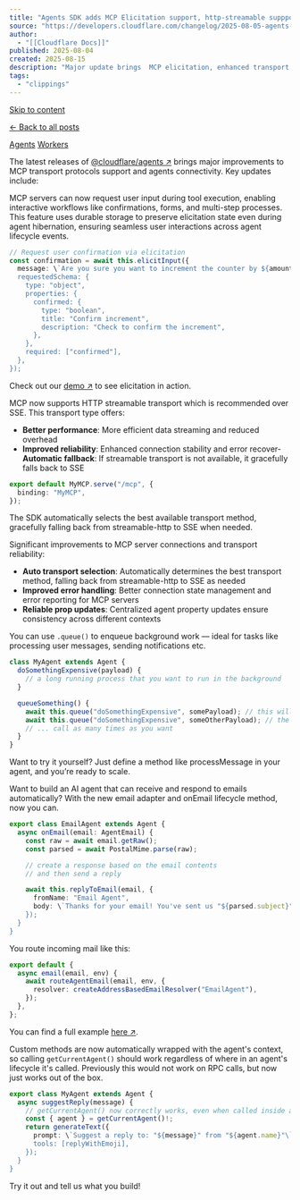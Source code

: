 ```yaml
---
title: "Agents SDK adds MCP Elicitation support, http-streamable suppport, task queues, email integration and more"
source: "https://developers.cloudflare.com/changelog/2025-08-05-agents-mcp-update/"
author:
  - "[[Cloudflare Docs]]"
published: 2025-08-04
created: 2025-08-15
description: "Major update brings  MCP elicitation, enhanced transport options,auto transport selection, improved error handling, and reliable prop updates, task queues, and email support"
tags:
  - "clippings"
---
```

[Skip to content](https://developers.cloudflare.com/changelog/2025-08-05-agents-mcp-update/#_top)

[← Back to all posts](https://developers.cloudflare.com/changelog/)

[Agents](https://developers.cloudflare.com/agents/) [Workers](https://developers.cloudflare.com/workers/)

The latest releases of [@cloudflare/agents ↗](https://github.com/cloudflare/agents) brings major improvements to MCP transport protocols support and agents connectivity. Key updates include:

MCP servers can now request user input during tool execution, enabling interactive workflows like confirmations, forms, and multi-step processes. This feature uses durable storage to preserve elicitation state even during agent hibernation, ensuring seamless user interactions across agent lifecycle events.

```ts
// Request user confirmation via elicitation
const confirmation = await this.elicitInput({
  message: \`Are you sure you want to increment the counter by ${amount}?\`,
  requestedSchema: {
    type: "object",
    properties: {
      confirmed: {
        type: "boolean",
        title: "Confirm increment",
        description: "Check to confirm the increment",
      },
    },
    required: ["confirmed"],
  },
});
```

Check out our [demo ↗](https://github.com/whoiskatrin/agents/tree/main/examples/mcp-elicitation-demo) to see elicitation in action.

MCP now supports HTTP streamable transport which is recommended over SSE. This transport type offers:

- **Better performance**: More efficient data streaming and reduced overhead
- **Improved reliability**: Enhanced connection stability and error recover- **Automatic fallback**: If streamable transport is not available, it gracefully falls back to SSE

```ts
export default MyMCP.serve("/mcp", {
  binding: "MyMCP",
});
```

The SDK automatically selects the best available transport method, gracefully falling back from streamable-http to SSE when needed.

Significant improvements to MCP server connections and transport reliability:

- **Auto transport selection**: Automatically determines the best transport method, falling back from streamable-http to SSE as needed
- **Improved error handling**: Better connection state management and error reporting for MCP servers
- **Reliable prop updates**: Centralized agent property updates ensure consistency across different contexts

You can use `.queue()` to enqueue background work — ideal for tasks like processing user messages, sending notifications etc.

```ts
class MyAgent extends Agent {
  doSomethingExpensive(payload) {
    // a long running process that you want to run in the background
  }

  queueSomething() {
    await this.queue("doSomethingExpensive", somePayload); // this will NOT block further execution, and runs in the background
    await this.queue("doSomethingExpensive", someOtherPayload); // the callback will NOT run until the previous callback is complete
    // ... call as many times as you want
  }
}
```

Want to try it yourself? Just define a method like processMessage in your agent, and you’re ready to scale.

Want to build an AI agent that can receive and respond to emails automatically? With the new email adapter and onEmail lifecycle method, now you can.

```ts
export class EmailAgent extends Agent {
  async onEmail(email: AgentEmail) {
    const raw = await email.getRaw();
    const parsed = await PostalMime.parse(raw);

    // create a response based on the email contents
    // and then send a reply

    await this.replyToEmail(email, {
      fromName: "Email Agent",
      body: \`Thanks for your email! You've sent us "${parsed.subject}". We'll process it shortly.\`,
    });
  }
}
```

You route incoming mail like this:

```ts
export default {
  async email(email, env) {
    await routeAgentEmail(email, env, {
      resolver: createAddressBasedEmailResolver("EmailAgent"),
    });
  },
};
```

You can find a full example [here ↗](https://github.com/cloudflare/agents/tree/main/examples/email-agent).

Custom methods are now automatically wrapped with the agent's context, so calling `getCurrentAgent()` should work regardless of where in an agent's lifecycle it's called. Previously this would not work on RPC calls, but now just works out of the box.

```ts
export class MyAgent extends Agent {
  async suggestReply(message) {
    // getCurrentAgent() now correctly works, even when called inside an RPC method
    const { agent } = getCurrentAgent()!;
    return generateText({
      prompt: \`Suggest a reply to: "${message}" from "${agent.name}"\`,
      tools: [replyWithEmoji],
    });
  }
}
```

Try it out and tell us what you build!